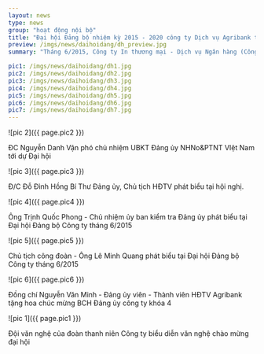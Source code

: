 ```yaml
---
layout: news
type: news
group: "hoạt động nội bộ"
title: "Đại hội Đảng bộ nhiệm kỳ 2015 - 2020 công ty Dịch vụ Agribank thành công rực rỡ"
preview: /imgs/news/daihoidang/dh_preview.jpg
summary: "Tháng 6/2015, Công ty In thương mại - Dịch vụ Ngân hàng (Công ty Dịch vụ Agribank) đã tổ chức thành công đại hội Đảng bộ nhiệm kỳ 2015 - 2020"

pic1: /imgs/news/daihoidang/dh1.jpg
pic2: /imgs/news/daihoidang/dh2.jpg
pic3: /imgs/news/daihoidang/dh3.jpg
pic4: /imgs/news/daihoidang/dh4.jpg
pic5: /imgs/news/daihoidang/dh5.jpg
pic6: /imgs/news/daihoidang/dh6.jpg
pic7: /imgs/news/daihoidang/dh7.jpg
--- 
```


![pic 2]({{ page.pic2 }})

ĐC Nguyễn Danh Vận phó chủ nhiệm UBKT Đảng ủy NHNo&PTNT VIệt Nam tới dự Đại hội

![pic 3]({{ page.pic3 }})

Đ/C Đỗ Đình Hồng Bí Thư Đảng ủy, Chủ tịch HĐTV phát biểu tại hội nghị.

![pic 4]({{ page.pic4 }})

Ông Trịnh Quốc Phong - Chủ nhiệm ủy ban kiểm tra Đảng ủy phát biểu tại Đại hội Đảng bộ Công ty tháng 6/2015 

![pic 5]({{ page.pic5 }})

Chủ tịch công đoàn - Ông Lê Minh Quang phát biểu tại Đại hội Đảng bộ Công ty tháng 6/2015 

![pic 6]({{ page.pic6 }})

Đồng chí Nguyễn Văn Minh - Đảng ủy viên - Thành viên HĐTV Agribank tặng hoa chúc mừng BCH Đảng ủy công ty khóa 4 

![pic 1]({{ page.pic1 }})

Đội văn nghệ của đoàn thanh niên Công ty biểu diễn văn nghệ chào mừng đại hội